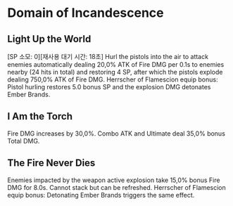 # Domain of Incandescence

## Light Up the World

[SP 소모: 0][재사용 대기 시간: 18초] Hurl the pistols into the air to attack enemies automatically dealing 20,0% ATK of Fire DMG per 0.1s to enemies nearby (24 hits in total) and restoring 4 SP, after which the pistols explode dealing 750,0% ATK of Fire DMG.
Herrscher of Flamescion equip bonus: Pistol hurling restores 5.0 bonus SP and the explosion DMG detonates Ember Brands.

## I Am the Torch

Fire DMG increases by 30,0%. Combo ATK and Ultimate deal 35,0% bonus Total DMG.

## The Fire Never Dies

Enemies impacted by the weapon active explosion take 15,0% bonus Fire DMG for 8.0s. Cannot stack but can be refreshed. Herrscher of Flamescion equip bonus: Detonating Ember Brands triggers the same effect.
